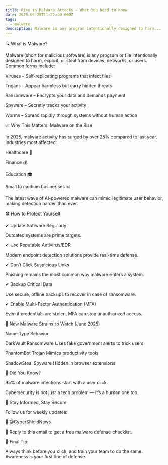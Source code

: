 ```yaml
---
title: Rise in Malware Attacks – What You Need to Know
date: 2025-06-28T11:22:00.000Z
tags:
  - malware
description: Malware is any program intentionally designed to harm...
---
```

🔍 What is Malware?

Malware (short for malicious software) is any program or file intentionally designed to harm, exploit, or steal from devices, networks, or users. Common forms include:



Viruses – Self-replicating programs that infect files



Trojans – Appear harmless but carry hidden threats



Ransomware – Encrypts your data and demands payment



Spyware – Secretly tracks your activity



Worms – Spread rapidly through systems without human action



📈 Why This Matters: Malware on the Rise

In 2025, malware activity has surged by over 25% compared to last year. Industries most affected:



Healthcare 🏥



Finance 💰



Education 🎓



Small to medium businesses 📊



The latest wave of AI-powered malware can mimic legitimate user behavior, making detection harder than ever.



🛠️ How to Protect Yourself

✔ Update Software Regularly

Outdated systems are prime targets.



✔ Use Reputable Antivirus/EDR

Modern endpoint detection solutions provide real-time defense.



✔ Don’t Click Suspicious Links

Phishing remains the most common way malware enters a system.



✔ Backup Critical Data

Use secure, offline backups to recover in case of ransomware.



✔ Enable Multi-Factor Authentication (MFA)

Even if credentials are stolen, MFA can stop unauthorized access.



🚨 New Malware Strains to Watch (June 2025)

Name	Type	Behavior

DarkVault	Ransomware	Uses fake government alerts to trick users

PhantomBot	Trojan	Mimics productivity tools

ShadowSteal	Spyware	Hidden in browser extensions



🧠 Did You Know?

95% of malware infections start with a user click.

Cybersecurity is not just a tech problem — it’s a human one too.



📢 Stay Informed, Stay Secure

Follow us for weekly updates:

🔗 @CyberShieldNews

📧 Reply to this email to get a free malware defense checklist.



📌 Final Tip:

Always think before you click, and train your team to do the same. Awareness is your first line of defense.
